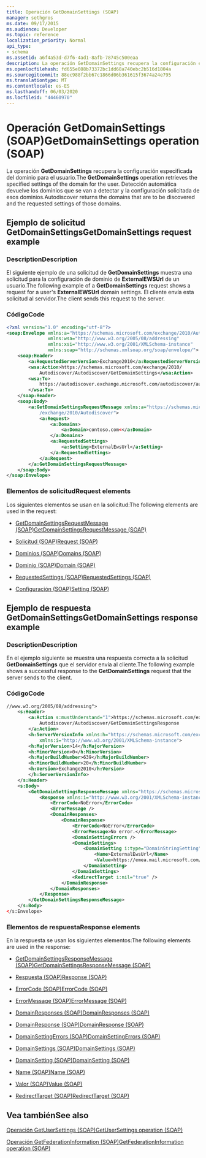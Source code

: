 ```yaml
---
title: Operación GetDomainSettings (SOAP)
manager: sethgros
ms.date: 09/17/2015
ms.audience: Developer
ms.topic: reference
localization_priority: Normal
api_type:
- schema
ms.assetid: a6f4a53d-d7f6-4ad1-8afb-78745c500eaa
description: La operación GetDomainSettings recupera la configuración especificada del dominio para el usuario. Detección automática devuelve los dominios que se van a detectar y la configuración solicitada de esos dominios.
ms.openlocfilehash: fd655e088b73372bc1dd68a740ebc2b516d1804a
ms.sourcegitcommit: 88ec988f2bb67c1866d06b361615f3674a24e795
ms.translationtype: MT
ms.contentlocale: es-ES
ms.lasthandoff: 06/03/2020
ms.locfileid: "44460970"
---
```

# <a name="getdomainsettings-operation-soap"></a><span data-ttu-id="02301-104">Operación GetDomainSettings (SOAP)</span><span class="sxs-lookup"><span data-stu-id="02301-104">GetDomainSettings operation (SOAP)</span></span>

<span data-ttu-id="02301-105">La operación **GetDomainSettings** recupera la configuración especificada del dominio para el usuario.</span><span class="sxs-lookup"><span data-stu-id="02301-105">The **GetDomainSettings** operation retrieves the specified settings of the domain for the user.</span></span> <span data-ttu-id="02301-106">Detección automática devuelve los dominios que se van a detectar y la configuración solicitada de esos dominios.</span><span class="sxs-lookup"><span data-stu-id="02301-106">Autodiscover returns the domains that are to be discovered and the requested settings of those domains.</span></span> 
  
## <a name="getdomainsettings-request-example"></a><span data-ttu-id="02301-107">Ejemplo de solicitud GetDomainSettings</span><span class="sxs-lookup"><span data-stu-id="02301-107">GetDomainSettings request example</span></span>

### <a name="description"></a><span data-ttu-id="02301-108">Description</span><span class="sxs-lookup"><span data-stu-id="02301-108">Description</span></span>

<span data-ttu-id="02301-109">El siguiente ejemplo de una solicitud de **GetDomainSettings** muestra una solicitud para la configuración de dominio de **ExternalEWSUrl** de un usuario.</span><span class="sxs-lookup"><span data-stu-id="02301-109">The following example of a **GetDomainSettings** request shows a request for a user's **ExternalEWSUrl** domain settings.</span></span> <span data-ttu-id="02301-110">El cliente envía esta solicitud al servidor.</span><span class="sxs-lookup"><span data-stu-id="02301-110">The client sends this request to the server.</span></span> 
  
### <a name="code"></a><span data-ttu-id="02301-111">Código</span><span class="sxs-lookup"><span data-stu-id="02301-111">Code</span></span>

```XML
<?xml version="1.0" encoding="utf-8"?> 
<soap:Envelope xmlns:a="https://schemas.microsoft.com/exchange/2010/Autodiscover"
               xmlns:wsa="http://www.w3.org/2005/08/addressing"
               xmlns:xsi="http://www.w3.org/2001/XMLSchema-instance" 
               xmlns:soap="http://schemas.xmlsoap.org/soap/envelope/"> 
    <soap:Header> 
        <a:RequestedServerVersion>Exchange2010</a:RequestedServerVersion>
        <wsa:Action>https://schemas.microsoft.com/exchange/2010/
            Autodiscover/Autodiscover/GetDomainSettings</wsa:Action>
        <wsa:To>
            https://autodiscover.exchange.microsoft.com/autodiscover/autodiscover.svc
        </wsa:To>
    </soap:Header> 
    <soap:Body> 
        <a:GetDomainSettingsRequestMessage xmlns:a="https://schemas.microsoft.com
            /exchange/2010/Autodiscover"> 
            <a:Request> 
                <a:Domains> 
                    <a:Domain>contoso.com<</a:Domain> 
                </a:Domains> 
                <a:RequestedSettings> 
                    <a:Setting>ExternalEwsUrl</a:Setting> 
                </a:RequestedSettings> 
            </a:Request> 
        </a:GetDomainSettingsRequestMessage> 
    </soap:Body> 
</soap:Envelope>
```

### <a name="request-elements"></a><span data-ttu-id="02301-112">Elementos de solicitud</span><span class="sxs-lookup"><span data-stu-id="02301-112">Request elements</span></span>

<span data-ttu-id="02301-113">Los siguientes elementos se usan en la solicitud:</span><span class="sxs-lookup"><span data-stu-id="02301-113">The following elements are used in the request:</span></span>
  
- [<span data-ttu-id="02301-114">GetDomainSettingsRequestMessage (SOAP)</span><span class="sxs-lookup"><span data-stu-id="02301-114">GetDomainSettingsRequestMessage (SOAP)</span></span>](getdomainsettingsrequestmessage-soap.md)
    
- [<span data-ttu-id="02301-115">Solicitud (SOAP)</span><span class="sxs-lookup"><span data-stu-id="02301-115">Request (SOAP)</span></span>](request-soap.md)
    
- [<span data-ttu-id="02301-116">Dominios (SOAP)</span><span class="sxs-lookup"><span data-stu-id="02301-116">Domains (SOAP)</span></span>](domains-soap.md)
    
- [<span data-ttu-id="02301-117">Dominio (SOAP)</span><span class="sxs-lookup"><span data-stu-id="02301-117">Domain (SOAP)</span></span>](domain-soap.md)
    
- [<span data-ttu-id="02301-118">RequestedSettings (SOAP)</span><span class="sxs-lookup"><span data-stu-id="02301-118">RequestedSettings (SOAP)</span></span>](requestedsettings-soap.md)
    
- [<span data-ttu-id="02301-119">Configuración (SOAP)</span><span class="sxs-lookup"><span data-stu-id="02301-119">Setting (SOAP)</span></span>](setting-soap.md)
    
## <a name="getdomainsettings-response-example"></a><span data-ttu-id="02301-120">Ejemplo de respuesta GetDomainSettings</span><span class="sxs-lookup"><span data-stu-id="02301-120">GetDomainSettings response example</span></span>

### <a name="description"></a><span data-ttu-id="02301-121">Description</span><span class="sxs-lookup"><span data-stu-id="02301-121">Description</span></span>

<span data-ttu-id="02301-122">En el ejemplo siguiente se muestra una respuesta correcta a la solicitud **GetDomainSettings** que el servidor envía al cliente.</span><span class="sxs-lookup"><span data-stu-id="02301-122">The following example shows a successful response to the **GetDomainSettings** request that the server sends to the client.</span></span> 
  
### <a name="code"></a><span data-ttu-id="02301-123">Código</span><span class="sxs-lookup"><span data-stu-id="02301-123">Code</span></span>

```XML
//www.w3.org/2005/08/addressing"> 
    <s:Header> 
        <a:Action s:mustUnderstand="1">https://schemas.microsoft.com/exchange/2010/ 
            Autodiscover/Autodiscover/GetDomainSettingsResponse
        </a:Action> 
        <h:ServerVersionInfo xmlns:h="https://schemas.microsoft.com/exchange/2010/Autodiscover" 
            xmlns:i="http://www.w3.org/2001/XMLSchema-instance"> 
        <h:MajorVersion>14</h:MajorVersion> 
        <h:MinorVersion>0</h:MinorVersion> 
        <h:MajorBuildNumber>639</h:MajorBuildNumber> 
        <h:MinorBuildNumber>20</h:MinorBuildNumber> 
        <h:Version>Exchange2010</h:Version> 
        </h:ServerVersionInfo>
    </s:Header> 
    <s:Body> 
        <GetDomainSettingsResponseMessage xmlns="https://schemas.microsoft.com/exchange/2010/Autodiscover"> 
            <Response xmlns:i="http://www.w3.org/2001/XMLSchema-instance"> 
                <ErrorCode>NoError</ErrorCode> 
                <ErrorMessage /> 
                <DomainResponses> 
                    <DomainResponse> 
                        <ErrorCode>NoError</ErrorCode> 
                        <ErrorMessage>No error.</ErrorMessage> 
                        <DomainSettingErrors /> 
                        <DomainSettings> 
                            <DomainSetting i:type="DomainStringSetting"> 
                                <Name>ExternalEwsUrl</Name> 
                                <Value>https://emea.mail.microsoft.com/EWS/Exchange.asmx</Value> 
                            </DomainSetting> 
                        </DomainSettings> 
                        <RedirectTarget i:nil="true" /> 
                    </DomainResponse> 
                </DomainResponses> 
            </Response> 
        </GetDomainSettingsResponseMessage> 
    </s:Body> 
</s:Envelope>
```

### <a name="response-elements"></a><span data-ttu-id="02301-124">Elementos de respuesta</span><span class="sxs-lookup"><span data-stu-id="02301-124">Response elements</span></span>

<span data-ttu-id="02301-125">En la respuesta se usan los siguientes elementos:</span><span class="sxs-lookup"><span data-stu-id="02301-125">The following elements are used in the response:</span></span>
  
- [<span data-ttu-id="02301-126">GetDomainSettingsResponseMessage (SOAP)</span><span class="sxs-lookup"><span data-stu-id="02301-126">GetDomainSettingsResponseMessage (SOAP)</span></span>](getdomainsettingsresponsemessage-soap.md)
    
- [<span data-ttu-id="02301-127">Respuesta (SOAP)</span><span class="sxs-lookup"><span data-stu-id="02301-127">Response (SOAP)</span></span>](response-soap.md)
    
- [<span data-ttu-id="02301-128">ErrorCode (SOAP)</span><span class="sxs-lookup"><span data-stu-id="02301-128">ErrorCode (SOAP)</span></span>](errorcode-soap.md)
    
- [<span data-ttu-id="02301-129">ErrorMessage (SOAP)</span><span class="sxs-lookup"><span data-stu-id="02301-129">ErrorMessage (SOAP)</span></span>](errormessage-soap.md)
    
- [<span data-ttu-id="02301-130">DomainResponses (SOAP)</span><span class="sxs-lookup"><span data-stu-id="02301-130">DomainResponses (SOAP)</span></span>](domainresponses-soap.md)
    
- [<span data-ttu-id="02301-131">DomainResponse (SOAP)</span><span class="sxs-lookup"><span data-stu-id="02301-131">DomainResponse (SOAP)</span></span>](domainresponse-soap.md)
    
- [<span data-ttu-id="02301-132">DomainSettingErrors (SOAP)</span><span class="sxs-lookup"><span data-stu-id="02301-132">DomainSettingErrors (SOAP)</span></span>](domainsettingerrors-soap.md)
    
- [<span data-ttu-id="02301-133">DomainSettings (SOAP)</span><span class="sxs-lookup"><span data-stu-id="02301-133">DomainSettings (SOAP)</span></span>](domainsettings-soap.md)
    
- [<span data-ttu-id="02301-134">DomainSetting (SOAP)</span><span class="sxs-lookup"><span data-stu-id="02301-134">DomainSetting (SOAP)</span></span>](domainsetting-soap.md)
    
- [<span data-ttu-id="02301-135">Name (SOAP)</span><span class="sxs-lookup"><span data-stu-id="02301-135">Name (SOAP)</span></span>](name-soap.md)
    
- [<span data-ttu-id="02301-136">Valor (SOAP)</span><span class="sxs-lookup"><span data-stu-id="02301-136">Value (SOAP)</span></span>](value-soap.md)
    
- [<span data-ttu-id="02301-137">RedirectTarget (SOAP)</span><span class="sxs-lookup"><span data-stu-id="02301-137">RedirectTarget (SOAP)</span></span>](redirecttarget-soap.md)
    
## <a name="see-also"></a><span data-ttu-id="02301-138">Vea también</span><span class="sxs-lookup"><span data-stu-id="02301-138">See also</span></span>



[<span data-ttu-id="02301-139">Operación GetUserSettings (SOAP)</span><span class="sxs-lookup"><span data-stu-id="02301-139">GetUserSettings operation (SOAP)</span></span>](getusersettings-operation-soap.md)
  
[<span data-ttu-id="02301-140">Operación GetFederationInformation (SOAP)</span><span class="sxs-lookup"><span data-stu-id="02301-140">GetFederationInformation operation (SOAP)</span></span>](getfederationinformation-operation-soap.md)

